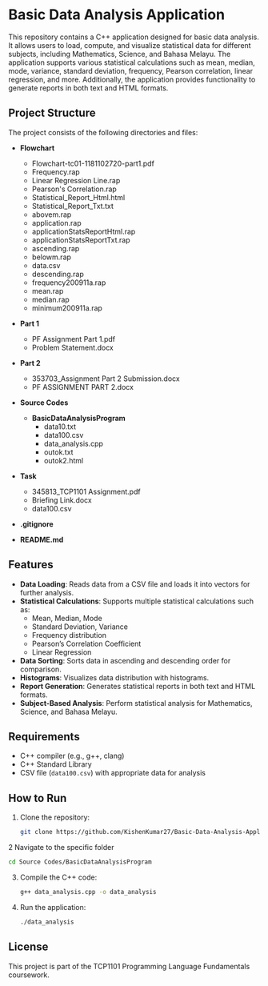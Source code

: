 # Basic Data Analysis Application

This repository contains a C++ application designed for basic data analysis. It allows users to load, compute, and visualize statistical data for different subjects, including Mathematics, Science, and Bahasa Melayu. The application supports various statistical calculations such as mean, median, mode, variance, standard deviation, frequency, Pearson correlation, linear regression, and more. Additionally, the application provides functionality to generate reports in both text and HTML formats.

## Project Structure

The project consists of the following directories and files:

- **Flowchart**
  - Flowchart-tc01-1181102720-part1.pdf
  - Frequency.rap
  - Linear Regression Line.rap
  - Pearson's Correlation.rap
  - Statistical_Report_Html.html
  - Statistical_Report_Txt.txt
  - abovem.rap
  - application.rap
  - applicationStatsReportHtml.rap
  - applicationStatsReportTxt.rap
  - ascending.rap
  - belowm.rap
  - data.csv
  - descending.rap
  - frequency200911a.rap
  - mean.rap
  - median.rap
  - minimum200911a.rap

- **Part 1**
  - PF Assignment Part 1.pdf
  - Problem Statement.docx

- **Part 2**
  - 353703_Assignment Part 2 Submission.docx
  - PF ASSIGNMENT PART 2.docx

- **Source Codes**
  - **BasicDataAnalysisProgram**
    - data10.txt
    - data100.csv
    - data_analysis.cpp
    - outok.txt
    - outok2.html

- **Task**
  - 345813_TCP1101 Assignment.pdf
  - Briefing Link.docx
  - data100.csv

- **.gitignore**
- **README.md**

## Features

- **Data Loading**: Reads data from a CSV file and loads it into vectors for further analysis.
- **Statistical Calculations**: Supports multiple statistical calculations such as:
  - Mean, Median, Mode
  - Standard Deviation, Variance
  - Frequency distribution
  - Pearson’s Correlation Coefficient
  - Linear Regression
- **Data Sorting**: Sorts data in ascending and descending order for comparison.
- **Histograms**: Visualizes data distribution with histograms.
- **Report Generation**: Generates statistical reports in both text and HTML formats.
- **Subject-Based Analysis**: Perform statistical analysis for Mathematics, Science, and Bahasa Melayu.

## Requirements

- C++ compiler (e.g., g++, clang)
- C++ Standard Library
- CSV file (`data100.csv`) with appropriate data for analysis

## How to Run

1. Clone the repository:
   ```bash
   git clone https://github.com/KishenKumar27/Basic-Data-Analysis-Application.git
   ```

2 Navigate to the specific folder
   ```bash
   cd Source Codes/BasicDataAnalysisProgram
   ```

3. Compile the C++ code:
   ```bash
   g++ data_analysis.cpp -o data_analysis
   ```

4. Run the application:
   ```bash
   ./data_analysis
   ```

## License
This project is part of the TCP1101 Programming Language Fundamentals coursework.
